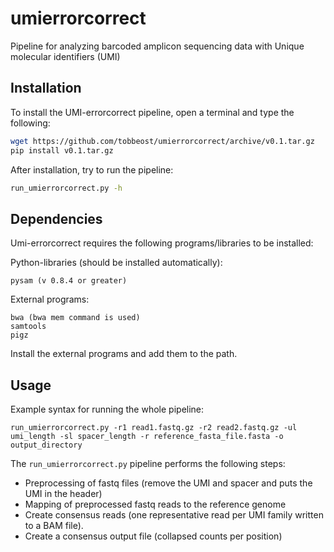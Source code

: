 # umierrorcorrect

Pipeline for analyzing  barcoded amplicon sequencing data with Unique molecular identifiers (UMI)

Installation
------------

To install the UMI-errorcorrect pipeline, open a terminal and type the following:

```bash
wget https://github.com/tobbeost/umierrorcorrect/archive/v0.1.tar.gz
pip install v0.1.tar.gz
```

After installation, try to run the pipeline:

```bash
run_umierrorcorrect.py -h
```

Dependencies
------------

Umi-errorcorrect requires the following programs/libraries to be installed:

Python-libraries (should be installed automatically):

    pysam (v 0.8.4 or greater)

External programs:

    bwa (bwa mem command is used)
    samtools
    pigz

Install the external programs and add them to the path.


Usage
-----

Example syntax for running the whole pipeline:

    run_umierrorcorrect.py -r1 read1.fastq.gz -r2 read2.fastq.gz -ul umi_length -sl spacer_length -r reference_fasta_file.fasta -o output_directory

The ``run_umierrorcorrect.py`` pipeline performs the following steps:

- Preprocessing of fastq files (remove the UMI and spacer and puts the UMI in the header)
- Mapping of preprocessed fastq reads to the reference genome
- Create consensus reads (one representative read per UMI family written to a BAM file).
- Create a consensus output file (collapsed counts per position)

